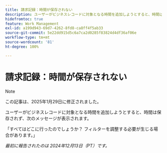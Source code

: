 ```yaml
---
title: 請求記録：時間が保存されない
description: ユーザーがビジネスレコードに対象となる時間を追加しようとすると、時間は保存されず、メッセージが表示されます。
hidefromtoc: true
feature: Work Management
exl-id: a199d943-69d7-4262-8fd8-ca8ff4f5ab33
source-git-commit: 5e22dd915d5c6a7ca2d0285f83824d4df36af06e
workflow-type: tm+mt
source-wordcount: '81'
ht-degree: 100%

---
```


# 請求記録：時間が保存されない

>[!NOTE]
>
>この記事は、2025年1月29日に修正されました。

ユーザーがビジネスレコードに対象となる時間を追加しようとすると、時間は保存されず、次のメッセージが表示されます。

「すべてはどこに行ったのでしょうか？ フィルターを調整する必要が生じる場合があります。」

_最初に報告されたのは 2024年12月13日（PT）です。_
